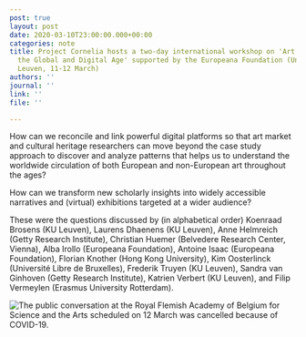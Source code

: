 ```yaml
---
post: true
layout: post
date: 2020-03-10T23:00:00.000+00:00
categories: note
title: Project Cornelia hosts a two-day international workshop on 'Art Markets in
  the Global and Digital Age' supported by the Europeana Foundation (University of
  Leuven, 11-12 March)
authors: ''
journal: ''
link: ''
file: ''

---
```

How can we reconcile and link powerful digital platforms so that art market and cultural heritage researchers can move beyond the case study approach to discover and analyze patterns that helps us to understand the worldwide circulation of both European and non-European art throughout the ages?

How can we transform new scholarly insights into widely accessible narratives and (virtual) exhibitions targeted at a wider audience?

These were the questions discussed by (in alphabetical order) Koenraad Brosens (KU Leuven), Laurens Dhaenens (KU Leuven), Anne Helmreich (Getty Research Institute), Christian Huemer (Belvedere Research Center, Vienna), Alba Irollo (Europeana Foundation), Antoine Isaac (Europeana Foundation), Florian Knother (Hong Kong University), Kim Oosterlinck (Université Libre de Bruxelles), Frederik Truyen (KU Leuven), Sandra van Ginhoven (Getty Research Institute), Katrien Verbert (KU Leuven), and Filip Vermeylen (Erasmus University Rotterdam).

![The public conversation at the Royal Flemish Academy of Belgium for Science and the Arts scheduled on 12 March was cancelled because of COVID-19.](/neocornelia/uploads/ESLovxQXYAEaTSh.jpg)